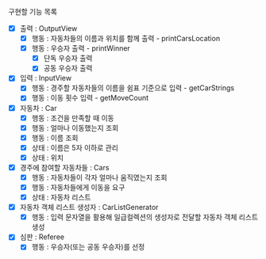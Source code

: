 구현할 기능 목록
- [x] 출력 : OutputView
  - [x] 행동 : 자동차들의 이름과 위치를 함께 출력 - printCarsLocation
  - [x] 행동 : 우승자 출력 - printWinner
    - [x] 단독 우승자 출력 
    - [x] 공동 우승자 출력
- [x] 입력 : InputView
  - [x] 행동 : 경주할 자동차들의 이름을 쉼표 기준으로 입력 - getCarStrings
  - [x] 행동 : 이동 횟수 입력 - getMoveCount
- [x] 자동차 : Car
  - [x] 행동 : 조건을 만족할 때 이동
  - [x] 행동 : 얼마나 이동했는지 조회
  - [x] 행동 : 이름 조회
  - [x] 상태 : 이름은 5자 이하로 관리
  - [x] 상태 : 위치
- [x] 경주에 참여할 자동차들 : Cars
  - [x] 행동 : 자동차들이 각자 얼마나 움직였는지 조회
  - [x] 행동 : 자동차들에게 이동을 요구
  - [x] 상태 : 자동차 리스트

- [x] 자동차 객체 리스트 생성자 : CarListGenerator
  - [x] 행동 : 입력 문자열을 활용해 일급컬렉션의 생성자로 전달할 자동차 객체 리스트 생성
- [x] 심판 : Referee
  - [x] 행동 : 우승자(또는 공동 우승자)를 선정 
